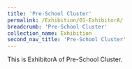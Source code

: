 ```yaml
---
title: 'Pre-School Cluster'
permalink: /Exhibition/01-ExhibitorA/
breadcrumb: 'Pre-School Cluster'
collection_name: Exhibition
second_nav_title: 'Pre-School Cluster'
---
```


<div>
This is ExhibitorA of Pre-School Cluster.
</div>
